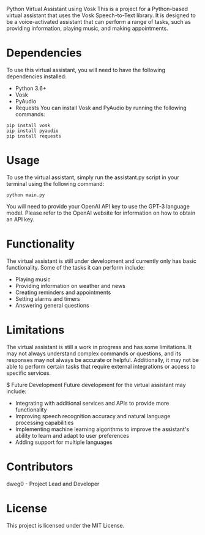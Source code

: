 
Python Virtual Assistant using Vosk
This is a project for a Python-based virtual assistant that uses the Vosk Speech-to-Text library. It is designed to be a voice-activated assistant that can perform a range of tasks, such as providing information, playing music, and making appointments.

# Dependencies
To use this virtual assistant, you will need to have the following dependencies installed:

- Python 3.6+
- Vosk
- PyAudio
- Requests
You can install Vosk and PyAudio by running the following commands:

```
pip install vosk
pip install pyaudio
pip install requests
```
# Usage
To use the virtual assistant, simply run the assistant.py script in your terminal using the following command:

```
python main.py
```
You will need to provide your OpenAI API key to use the GPT-3 language model. Please refer to the OpenAI website for information on how to obtain an API key.

# Functionality
The virtual assistant is still under development and currently only has basic functionality. Some of the tasks it can perform include:

- Playing music
- Providing information on weather and news
- Creating reminders and appointments
- Setting alarms and timers
- Answering general questions
# Limitations
The virtual assistant is still a work in progress and has some limitations. It may not always understand complex commands or questions, and its responses may not always be accurate or helpful. Additionally, it may not be able to perform certain tasks that require external integrations or access to specific services.

$ Future Development
Future development for the virtual assistant may include:

- Integrating with additional services and APIs to provide more functionality
- Improving speech recognition accuracy and natural language processing capabilities
- Implementing machine learning algorithms to improve the assistant's ability to learn and adapt to user preferences
- Adding support for multiple languages
# Contributors
dweg0 - Project Lead and Developer
# License
This project is licensed under the MIT License.
